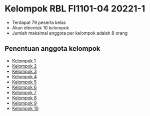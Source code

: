 # Kelompok RBL FI1101-04 20221-1
+ Terdapat 79 peserta kelas
+ Akan dibentuk 10 kelompok
+ Jumlah maksimal anggota per kelompok adalah 8 orang


## Penentuan anggota kelompok
+ [Kelompok 1]()
+ [Kelompok 2]()
+ [Kelompok 3]()
+ [Kelompok 4]()
+ [Kelompok 5]()
+ [Kelompok 6]()
+ [Kelompok 7]()
+ [Kelompok 8]()
+ [Kelompok 9]()
+ [Kelompok 10]()
